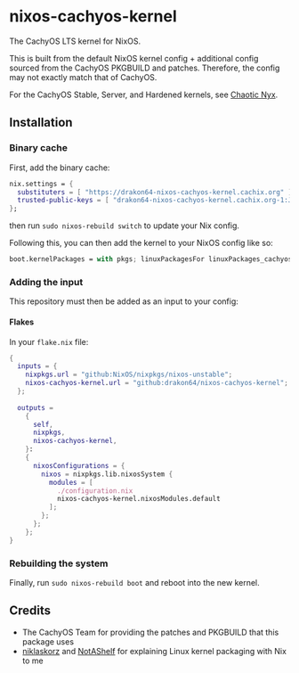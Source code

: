 # nixos-cachyos-kernel

The CachyOS LTS kernel for NixOS.

This is built from the default NixOS kernel config + additional config sourced from the CachyOS PKGBUILD and patches. Therefore, the config may not exactly match that of CachyOS.

For the CachyOS Stable, Server, and Hardened kernels, see [Chaotic Nyx](https://www.nyx.chaotic.cx).

## Installation

### Binary cache

First, add the binary cache:

```nix
nix.settings = {
  substituters = [ "https://drakon64-nixos-cachyos-kernel.cachix.org" ];
  trusted-public-keys = [ "drakon64-nixos-cachyos-kernel.cachix.org-1:J3gjZ9N6S05pyLA/P0M5y7jXpSxO/i0rshrieQJi5D0=" ];
};
```

then run `sudo nixos-rebuild switch` to update your Nix config.

Following this, you can then add the kernel to your NixOS config like so:

```nix
boot.kernelPackages = with pkgs; linuxPackagesFor linuxPackages_cachyos;
```

### Adding the input

This repository must then be added as an input to your config:

<!-- 
#### non-Flakes

TODO

npins -->

#### Flakes

In your `flake.nix` file:

```nix
{
  inputs = {
    nixpkgs.url = "github:NixOS/nixpkgs/nixos-unstable";
    nixos-cachyos-kernel.url = "github:drakon64/nixos-cachyos-kernel";
  };
  
  outputs =
    {
      self,
      nixpkgs,
      nixos-cachyos-kernel,
    }:
    {
      nixosConfigurations = {
        nixos = nixpkgs.lib.nixosSystem {
          modules = [
            ./configuration.nix
            nixos-cachyos-kernel.nixosModules.default
          ];
        };
      };
    };
}
```

### Rebuilding the system

Finally, run `sudo nixos-rebuild boot` and reboot into the new kernel.

## Credits

* The CachyOS Team for providing the patches and PKGBUILD that this package uses
* [niklaskorz](https://github.com/niklaskorz/) and [NotAShelf](https://github.com/NotAShelf/) for explaining Linux kernel packaging with Nix to me

